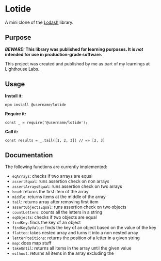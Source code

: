 # Lotide

A mini clone of the [Lodash](https://lodash.com) library.

## Purpose

**_BEWARE:_ This library was published for learning purposes. It is _not_ intended for use in production-grade software.**

This project was created and published by me as part of my learnings at Lighthouse Labs. 

## Usage

**Install it:**

`npm install @username/lotide`

**Require it:**

`const _ = require('@username/lotide');`

**Call it:**

`const results = _.tail([1, 2, 3]) // => [2, 3]`

## Documentation

The following functions are currently implemented:

* `eqArrays`: checks if two arrays are equal
* `assertEqual`: runs assertion check on non arrays
* `assertArraysEqual`: runs assertion check on two arrays
* `head`: returns the first item of the array
* `middle`: returns items at the middle of the array
* `tail`: returns array after removing first item
* `assertObjectsEqual`: runs assertion check on two objects
* `countLetters`: counts all the letters in a string
* `eqObjects`: checks if two objects are equal
* `findKey`: finds the key of an object
* `findKeyByValue`: finds the key of an object based on the value of the key
* `flatten`: takes nested array and turns it into a non nested array
* `letterPositions`: returns the position of a letter in a given string
* `map`: does map stuff
* `takeUntil`: returns all items in the array until the given value
* `without`: returns all items in the array excluding the